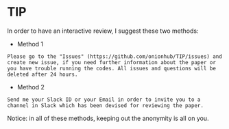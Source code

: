 # TIP
In order to have an interactive review, I suggest these two methods:
- Method 1
```
Please go to the "Issues" (https://github.com/onionhub/TIP/issues) and create new issue, if you need further information about the paper or you have trouble running the codes. All issues and questions will be deleted after 24 hours.
```
- Method 2
```
Send me your Slack ID or your Email in order to invite you to a channel in Slack which has been devised for reviewing the paper.
```
Notice: in all of these methods, keeping out the anonymity is all on you.
